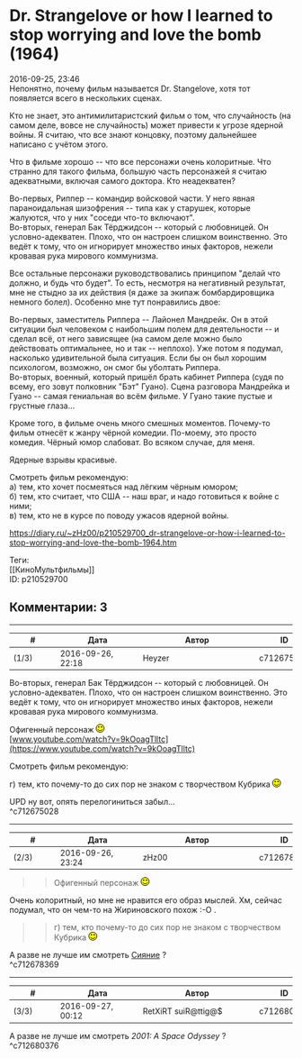 Dr. Strangelove or how I learned to stop worrying and love the bomb (1964)
==========================================================================

  
2016-09-25, 23:46  
 Непонятно, почему фильм называется Dr. Stangelove, хотя тот появляется всего в нескольких сценах.   
   
 Кто не знает, это антимилитаристский фильм о том, что случайность (на самом деле, вовсе не случайность) может привести к угрозе ядерной войны. Я считаю, что все знают концовку, поэтому дальнейшее написано с учётом этого.   
   
 Что в фильме хорошо -- что все персонажи очень колоритные. Что странно для такого фильма, большую часть персонажей я считаю адекватными, включая самого доктора. Кто неадекватен?   
   
 Во-первых, Риппер -- командир войсковой части. У него явная параноидальная шизофрения -- типа как у старушек, которые жалуются, что у них "соседи что-то включают".   
 Во-вторых, генерал Бак Тёрджидсон -- который с любовницей. Он условно-адекватен. Плохо, что он настроен слишком воинственно. Это ведёт к тому, что он игнорирует множество иных факторов, нежели кровавая рука мирового коммунизма.   
   
 Все остальные персонажи руководствовались принципом "делай что должно, и будь что будет". То есть, несмотря на негативный результат, мне не стыдно за их действия (я даже за экипаж бомбардировщика немного болел). Особенно мне тут понравились двое:   
   
 Во-первых, заместитель Риппера -- Лайонел Мандрейк. Он в этой ситуации был человеком с наибольшим полем для деятельности -- и сделал всё, от него зависящее (на самом деле можно было действовать оптимальнее, но и так -- неплохо). Уже потом я подумал, насколько удивительной была ситуация. Если бы он был хорошим психологом, возможно, он смог бы уболтать Риппера.   
 Во-вторых, военный, который пришёл брать кабинет Риппера (судя по всему, его зовут полковник "Бэт" Гуано). Сцена разговора Мандрейка и Гуано -- самая гениальная во всём фильме. У Гуано такие пустые и грустные глаза...   
   
 Кроме того, в фильме очень много смешных моментов. Почему-то фильм отнесёт к жанру чёрной комедии. По-моему, это просто комедия. Чёрный юмор слабоват. Во всяком случае, для меня.   
   
 Ядерные взрывы красивые.   
   
 Смотреть фильм рекомендую:   
 а) тем, кто хочет посмеяться над лёгким чёрным юмором;   
 б) тем, кто считает, что США -- наш враг, и надо готовиться к войне с ними;   
 в) тем, кто не в курсе по поводу ужасов ядерной войны.   
  
<https://diary.ru/~zHz00/p210529700_dr-strangelove-or-how-i-learned-to-stop-worrying-and-love-the-bomb-1964.htm>  
  
Теги:  
[[КиноМультфильмы]]  
ID: p210529700  


Комментарии: 3
--------------

  


---



|         #         |              Дата              |                     Автор                     |           ID           |
| --- | --- | --- | --- |
| (1/3) | 2016-09-26, 22:18 | Heyzer | c712675028 |

  
  Во-вторых, генерал Бак Тёрджидсон -- который с любовницей. Он условно-адекватен. Плохо, что он настроен слишком воинственно. Это ведёт к тому, что он игнорирует множество иных факторов, нежели кровавая рука мирового коммунизма.   
    
 Офигенный персонаж ![:)](pics/3.gif)   
  [www.youtube.com/watch?v=9kOoagTlltc](https://www.youtube.com/watch?v=9kOoagTlltc)    
   
  Смотреть фильм рекомендую:   
    
 г) тем, кто почему-то до сих пор не знаком с творчеством Кубрика ![:)](pics/3.gif)   
   
 UPD ну вот, опять перелогиниться забыл...   
 ^c712675028

---



|         #         |              Дата              |                     Автор                     |           ID           |
| --- | --- | --- | --- |
| (2/3) | 2016-09-26, 23:24 | zHz00 | c712678369 |

  
 >>Офигенный персонаж ![:)](pics/3.gif)   
   
 Очень колоритный, но мне не нравится его образ мыслей. Хм, сейчас подумал, что он чем-то на Жириновского похож :-О .   
   
 >>г) тем, кто почему-то до сих пор не знаком с творчеством Кубрика ![:)](pics/3.gif)   
   
 А разве не лучше им смотреть  [Сияние](https://youtu.be/yVOg7C8AQa0?t=102)  ?   
 ^c712678369

---



|         #         |              Дата              |                     Автор                     |           ID           |
| --- | --- | --- | --- |
| (3/3) | 2016-09-27, 00:12 | RetXiRT suiR@ttig@$ | c712680376 |

  
  А разве не лучше им смотреть  *2001: A Space Odyssey*  ?    
 ^c712680376